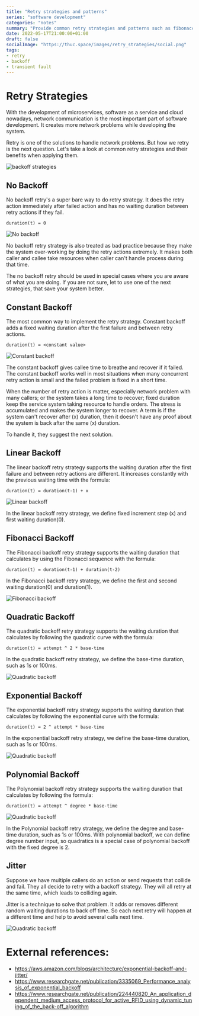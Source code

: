 ```yaml
---
title: "Retry strategies and patterns"
series: "software development"
categories: "notes"
summary: "Provide common retry strategies and patterns such as fibonacci, exponential, linear, polynomial"
date: 2022-05-17T21:00:00+01:00
draft: false
socialImage: "https://thuc.space/images/retry_strategies/social.png"
tags:
- retry
- backoff
- transient fault
---
```


# Retry Strategies

With the development of microservices, software as a service and cloud nowadays, network communication is the most important part of software development. It creates more network problems while developing the system.

Retry is one of the solutions to handle network problems. But how we retry is the next question. Let's take a look at common retry strategies and their benefits when applying them.

![backoff strategies](https://thuc.space/images/retry_strategies/social.png)

## No Backoff

No backoff retry's a super bare way to do retry strategy. It does the retry action immediately after failed action and has no waiting duration between retry actions if they fail.

```
duration(t) = 0
```

![No backoff](https://thuc.space/images/retry_strategies/retry_strategies-no_backoff.png)

No backoff retry strategy is also treated as bad practice because they make the system over-working by doing the retry actions extremely. It makes both caller and callee take resources when caller can't handle process during that time.

The no backoff retry should be used in special cases where you are aware of what you are doing. If you are not sure, let to use one of the next strategies, that save your system better.

## Constant Backoff

The most common way to implement the retry strategy. Constant backoff adds a fixed waiting duration after the first failure and between retry actions.

```
duration(t) = <constant value>
```

![Constant backoff](https://thuc.space/images/retry_strategies/retry_strategies-constant_backoff.png)

The constant backoff gives callee time to breathe and recover if it failed. The constant backoff works well in most situations when many concurrent retry action is small and the failed problem is fixed in a short time.

When the number of retry action is matter, especially network problem with many callers; or the system takes a long time to recover; fixed duration keep the service system taking resource to handle orders. The stress is accumulated and makes the system longer to recover. A term is if the system can't recover after (x) duration, then it doesn't have any proof about the system is back after the same (x) duration.

To handle it, they suggest the next solution.

## Linear Backoff

The linear backoff retry strategy supports the waiting duration after the first failure and between retry actions are different. It increases constantly with the previous waiting time with the formula:

```
duration(t) = duration(t-1) + x
```

![Linear backoff](https://thuc.space/images/retry_strategies/retry_strategies-linear_backoff.png)

In the linear backoff retry strategy, we define fixed increment step (x) and first waiting duration(0).

## Fibonacci Backoff

The Fibonacci backoff retry strategy supports the waiting duration that calculates by using the Fibonacci sequence with the formula:

```
duration(t) = duration(t-1) + duration(t-2)
```

In the Fibonacci backoff retry strategy, we define the first and second waiting duration(0) and duration(1).

![Fibonacci backoff](https://thuc.space/images/retry_strategies/retry_strategies-fibonacci_backoff.png)

## Quadratic Backoff

The quadratic backoff retry strategy supports the waiting duration that calculates by following the quadratic curve with the formula:

```
duration(t) = attempt ^ 2 * base-time
```

In the quadratic backoff retry strategy, we define the base-time duration, such as 1s or 100ms.

![Quadratic backoff](https://thuc.space/images/retry_strategies/retry_strategies-quadratic_backoff.png)

## Exponential Backoff

The exponential backoff retry strategy supports the waiting duration that calculates by following the exponential curve with the formula:

```
duration(t) = 2 ^ attempt * base-time
```

In the exponential backoff retry strategy, we define the base-time duration, such as 1s or 100ms.

![Quadratic backoff](https://thuc.space/images/retry_strategies/retry_strategies-exponential_backoff.png)

## Polynomial Backoff

The Polynomial backoff retry strategy supports the waiting duration that calculates by following the formula:

```
duration(t) = attempt ^ degree * base-time
```

![Quadratic backoff](https://thuc.space/images/retry_strategies/retry_strategies-polynomial_backoff.png)

In the Polynomial backoff retry strategy, we define the degree and base-time duration, such as 1s or 100ms. With polynomial backoff, we can define degree number input, so quadratics is a special case of polynomial backoff with the fixed degree is 2.

## Jitter

Suppose we have multiple callers do an action or send requests that collide and fail. They all decide to retry with a backoff strategy. They will all retry at the same time, which leads to colliding again.

Jitter is a technique to solve that problem. It adds or removes different random waiting durations to back off time. So each next retry will happen at a different time and help to avoid several calls next time.

![Quadratic backoff](https://thuc.space/images/retry_strategies/retry_strategies-jitter.png)

# External references:

 - https://aws.amazon.com/blogs/architecture/exponential-backoff-and-jitter/
 - https://www.researchgate.net/publication/3335069_Performance_analysis_of_exponential_backoff
 - https://www.researchgate.net/publication/224440820_An_application_dependent_medium_access_protocol_for_active_RFID_using_dynamic_tuning_of_the_back-off_algorithm
